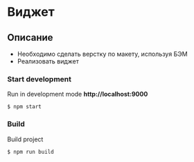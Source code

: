 # Виджет

## Описание

* Необходимо сделать верстку по макету, используя БЭМ
* Реализовать виджет

### Start development
Run in development mode **http://localhost:9000**

```
$ npm start

```
### Build
Build project

```
$ npm run build

```
